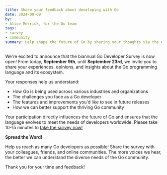 ```yaml
---
title: Share your feedback about developing with Go
date: 2024-09-09
by:
- Alice Merrick, for the Go team
tags:
- survey
- community
summary: Help shape the future of Go by sharing your thoughts via the Go Developer Survey
---
```


We're excited to announce that the biannual Go Developer Survey is now open! From today, **September 9th**, until **September 23rd**, we invite you to share your experiences, opinions, and insights about the Go programming language and its ecosystem.

Your responses help us understand:

* How Go is being used across various industries and organizations
* The challenges you face as a Go developer
* The features and improvements you'd like to see in future releases
* How we can better support the thriving Go community

Your participation directly influences the future of Go and ensures that the language evolves to meet the needs of developers worldwide. Please take 10-15 minutes to [take the survey now!](https://google.qualtrics.com/jfe/form/SV_ei0CDV2K9qQIsp8?s=b)

**Spread the Word!**

Help us reach as many Go developers as possible! Share the survey with your colleagues, friends, and online communities. The more voices we hear, the better we can understand the diverse needs of the Go community.

Thank you for your time and feedback!

